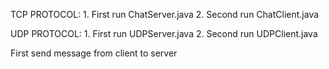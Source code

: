 TCP PROTOCOL:
    1. First run ChatServer.java
    2. Second run ChatClient.java

UDP PROTOCOL:
    1. First run UDPServer.java
    2. Second run UDPClient.java

First send message from client to server
    
